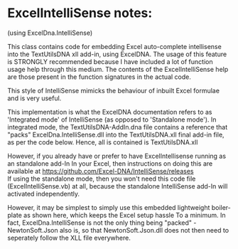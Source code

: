 # ExcelIntelliSense notes: 
(using ExcelDna.IntelliSense)

This class contains code for embedding Excel auto-complete intellisense into the TextUtilsDNA xll add-in, using ExcelDNA. The usage of this feature is STRONGLY recommended because I have included a lot of function usage help through this medium. The contents of the ExcelIntelliSense help are those present in the function signatures in the actual code. 

This style of IntelliSense mimicks the behaviour of inbuilt Excel formulae and is very useful.

This implementation is what the ExcelDNA documentation refers to as 'Integrated mode' of IntelliSense (as opposed to 'Standalone mode'). In integrated mode, the TextUtilsDNA-AddIn.dna file contains a reference that "packs" ExcelDna.IntelliSense.dll into the TextUtilsDNA.xll final add-in file, as per the code below. Hence, all is contained is TextUtilsDNA.xll

However, if you already have or prefer to have ExcelIntellisense running as an standalone add-In In your Excel, then instructions on doing this are available at    https://github.com/Excel-DNA/IntelliSense/releases   
If using the standalone mode, then you won't need this code file (ExcelIntelliSense.vb) at all, because the standalone IntelliSense add-In will activated independently.

However, it may be simplest to simply use this embedded lightweight boiler-plate as shown here, which keeps the Excel setup hassle To a minimum. In fact, ExcelDna.IntelliSense is not the only thing being "packed" - NewtonSoft.Json also is, so that NewtonSoft.Json.dll does not then need to seperately follow the XLL file everywhere.
